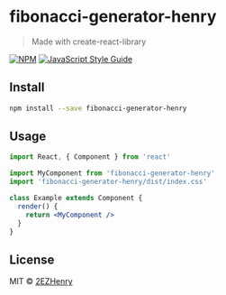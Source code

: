 # fibonacci-generator-henry

> Made with create-react-library

[![NPM](https://img.shields.io/npm/v/fibonacci-generator-henry.svg)](https://www.npmjs.com/package/fibonacci-generator-henry) [![JavaScript Style Guide](https://img.shields.io/badge/code_style-standard-brightgreen.svg)](https://standardjs.com)

## Install

```bash
npm install --save fibonacci-generator-henry
```

## Usage

```jsx
import React, { Component } from 'react'

import MyComponent from 'fibonacci-generator-henry'
import 'fibonacci-generator-henry/dist/index.css'

class Example extends Component {
  render() {
    return <MyComponent />
  }
}
```

## License

MIT © [2EZHenry](https://github.com/2EZHenry)

